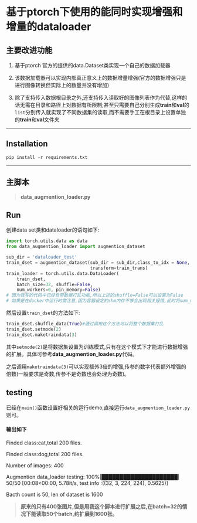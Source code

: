 # 基于ptorch下使用的能同时实现增强和增量的dataloader #

## 主要改进功能 ##

1. 基于ptorch 官方的提供的data.Dataset类实现一个自己的数据加载器

2. 该数据加载器可以实现内部真正意义上的数据增量增强(官方的数据增强只是进行图像转换但实际上的数量并没有增加)

3. 除了支持传入数据根目录之外,还支持传入读取好的图像列表作为代替,这样的话无需在目录和路径上对数据有所限制;甚至只需要自己分别生成**train**和**val**的`list`分别传入就实现了不同数据集的读取,而不需要手工在根目录上设置单独的**train**和**val**文件夹

****

##  Installation ##

```pip install -r requirements.txt```
****

## 主脚本 ##

> **data_augmention_loader.py**


## Run ##

创建data set类和dataloader的语句如下:

```python
import torch.utils.data as data
from data_augmention_loader import augmention_dataset

sub_dir = 'dataloader_test'
train_dset = augmention_dataset(sub_dir = sub_dir,class_to_idx = None, image_list = None,
                                transform=train_trans)
train_loader = torch.utils.data.DataLoader(
    train_dset,
    batch_size=32, shuffle=False,
    num_workers=0, pin_memory=False)
# 因为我写的代码中已经自带数据打乱功能,所以上述的shuffle=False可以设置为False
# 如果是在docker中运行时需注意,因为容器设定的shm内存不够会出现相关报错,此时将num_workers设为0则可
```
然后设置`train_dset`的方法如下:

```python
train_dset.shuffle_data(True)#通过调用这个方法可以将整个数据集打乱
train_dset.setmode(2)
train_dset.maketraindata(3)
```
其中`setmode(2)`是将数据集设置为训练模式,只有在这个模式下才能进行数据增强的扩展。具体可参考**data_augmention_loader.py**代码。

之后调用`maketraindata(3)`可以实现额外3倍的增强,传参的数字代表额外增强的倍数(一般要求是奇数,传参不是奇数也会处理为奇数)。



## testing ##
已经在`main()`函数设置好相关的运行demo,直接运行`data_augmention_loader.py`则可。

#### 输出如下 ####

Finded class:cat,total 200 files.

Finded class:dog,total 200 files.

Number of images: 400

Augmention data_loader testing: 100%|█████████████████████| 50/50 [00:08<00:00,  5.78it/s, test info :((32, 3, 224, 224), 0.5625)]

Bacth count is 50, len of dataset is 1600

> **原来的只有400张图片,但是用我这个脚本进行扩展之后,在batch=32的情况下能读取50个batch,约扩展到1600张。**
